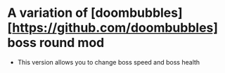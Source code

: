 # A variation of [doombubbles][https://github.com/doombubbles] boss round mod
- This version allows you to change boss speed and boss health
